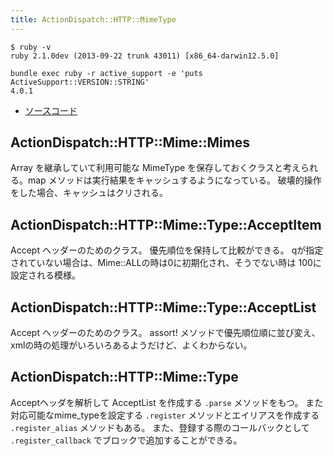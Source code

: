 ```yaml
---
title: ActionDispatch::HTTP::MimeType
---
```


```
$ ruby -v
ruby 2.1.0dev (2013-09-22 trunk 43011) [x86_64-darwin12.5.0]
```

```
bundle exec ruby -r active_support -e 'puts ActiveSupport::VERSION::STRING'
4.0.1
```

* [ソースコード](https://github.com/rails/rails/blob/4-0-stable/actionpack/lib/action_dispatch/http/mime_type.rb)


ActionDispatch::HTTP::Mime::Mimes
--------------------------------------------------------------------------------

Array を継承していて利用可能な MimeType を保存しておくクラスと考えられる。map メソッドは実行結果をキャッシュするようになっている。
破壊的操作をした場合、キャッシュはクリされる。

ActionDispatch::HTTP::Mime::Type::AcceptItem
--------------------------------------------------------------------------------

Accept ヘッダーのためのクラス。
優先順位を保持して比較ができる。
qが指定されていない場合は、Mime::ALLの時は0に初期化され、そうでない時は 100に設定される模様。

ActionDispatch::HTTP::Mime::Type::AcceptList
--------------------------------------------------------------------------------

Accept ヘッダーのためのクラス。
assort! メソッドで優先順位順に並び変え、xmlの時の処理がいろいろあるようだけど、よくわからない。


ActionDispatch::HTTP::Mime::Type
--------------------------------------------------------------------------------

Acceptヘッダを解析して AcceptList を作成する `.parse` メソッドをもつ。
また対応可能なmime_typeを設定する `.register` メソッドとエイリアスを作成する `.register_alias` メソッドもある。
また、登録する際のコールバックとして `.register_callback` でブロックで追加することができる。
